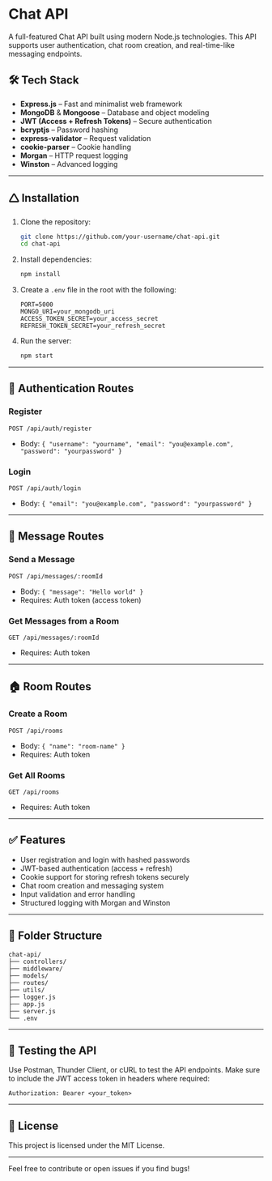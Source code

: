 # Chat API

A full-featured Chat API built using modern Node.js technologies. This API supports user authentication, chat room creation, and real-time-like messaging endpoints.

## 🛠 Tech Stack

* **Express.js** – Fast and minimalist web framework
* **MongoDB** & **Mongoose** – Database and object modeling
* **JWT (Access + Refresh Tokens)** – Secure authentication
* **bcryptjs** – Password hashing
* **express-validator** – Request validation
* **cookie-parser** – Cookie handling
* **Morgan** – HTTP request logging
* **Winston** – Advanced logging

---

## 🛆 Installation

1. Clone the repository:

   ```bash
   git clone https://github.com/your-username/chat-api.git
   cd chat-api
   ```

2. Install dependencies:

   ```bash
   npm install
   ```

3. Create a `.env` file in the root with the following:

   ```env
   PORT=5000
   MONGO_URI=your_mongodb_uri
   ACCESS_TOKEN_SECRET=your_access_secret
   REFRESH_TOKEN_SECRET=your_refresh_secret
   ```

4. Run the server:

   ```bash
   npm start
   ```

---

## 🔐 Authentication Routes

### Register

```
POST /api/auth/register
```

* Body: `{ "username": "yourname", "email": "you@example.com", "password": "yourpassword" }`

### Login

```
POST /api/auth/login
```

* Body: `{ "email": "you@example.com", "password": "yourpassword" }`

---

## 💬 Message Routes

### Send a Message

```
POST /api/messages/:roomId
```

* Body: `{ "message": "Hello world" }`
* Requires: Auth token (access token)

### Get Messages from a Room

```
GET /api/messages/:roomId
```

* Requires: Auth token

---

## 🏠 Room Routes

### Create a Room

```
POST /api/rooms
```

* Body: `{ "name": "room-name" }`
* Requires: Auth token

### Get All Rooms

```
GET /api/rooms
```

* Requires: Auth token

---

## ✅ Features

* User registration and login with hashed passwords
* JWT-based authentication (access + refresh)
* Cookie support for storing refresh tokens securely
* Chat room creation and messaging system
* Input validation and error handling
* Structured logging with Morgan and Winston

---

## 📂 Folder Structure

```
chat-api/
├── controllers/
├── middleware/
├── models/
├── routes/
├── utils/
├── logger.js
├── app.js
├── server.js
└── .env
```

---

## 🧪 Testing the API

Use Postman, Thunder Client, or cURL to test the API endpoints. Make sure to include the JWT access token in headers where required:

```
Authorization: Bearer <your_token>
```

---

## 📄 License

This project is licensed under the MIT License.

---

Feel free to contribute or open issues if you find bugs!
